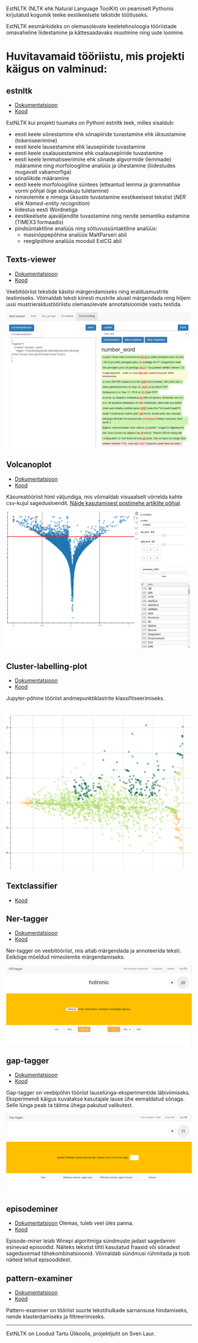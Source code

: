 
EstNLTK (NLTK ehk Natural Language ToolKit) on peamiselt Pythonis kirjutatud kogumik teeke eestikeelsete tekstide töötluseks.

EstNLTK eesmärkideks on olemasolevate keeletehnoloogia tööriistade omavaheline liidestamine ja kättesaadavaks muutmine ning uute loomine.


# Huvitavamaid tööriistu, mis projekti käigus on valminud:
 
## estnltk

* [Dokumentatsioon](http://estnltk.github.io/estnltk)
* [Kood](http://github.com/estnltk/estnltk)

EstNLTK kui projekti tuumaks on Pythoni estnltk teek, milles sisaldub:

* eesti keele sõnestamine ehk sõnapiiride tuvastamine ehk üksustamine (tokeniseerimine)
* eesti keele lausestamine ehk lausepiiride tuvastamine
* eesti keele osalausestamine ehk osalausepiiride tuvastamine
* eesti keele lemmatiseerimine ehk sõnade algvormide (lemmade) määramine ning morfoloogiline analüüs ja ühestamine (liidestudes mugavalt vabamorfiga)
* sõnaliikide määramine
* eesti keele morfoloogiline süntees (etteantud lemma ja grammatilise vormi põhjal õige sõnakuju tuletamine)
* nimeolemite e nimega üksuste tuvastamine eestikeelsest tekstist (*NER* ehk *Named-entity recognition*)
* liidestus eesti Wordnetiga
* eestikeelsete ajaväljendite tuvastamine ning nende semantika esitamine (TIMEX3 formaadis)
* pindsüntaktiline analüüs ning sõltuvussüntaktiline analüüs:
	* masinõppepõhine analüüs MaltParseri abil
	* reeglipõhine analüüs mooduli EstCG abil

## Texts-viewer

* [Dokumentatsioon](https://github.com/estnltk/texts-viewer/blob/master/README.md)
* [Kood](https://github.com/estnltk/texts-viewer)

Veebitööriist tekstide käsitsi märgendamiseks ning eraldusmustrite testimiseks. 
Võimaldab teksti kiiresti mustrite alusel märgendada ning hiljem uusi mustrieraldustööriistu olemasolevate annotatsioonide vastu testida.

<img src="static/texts-viewer.png">

## Volcanoplot

* [Dokumentatsioon](https://github.com/estnltk/volcanoplot/blob/master/README.md)
* [Kood](https://github.com/estnltk/volcanoplot)

Käsureatööriist html väljundiga, mis võimaldab visuaalselt võrrelda kahte csv-kujul sagedusloendit. [Näide kasutamisest postimehe artiklite põhjal](https://github.com/estnltk/volcanoplot/blob/master/docs/postimees_tutorial.ipynb).

<img src="static/volcanoplot.png">



## Cluster-labelling-plot

* [Dokumentatsioon](https://github.com/estnltk/cluster-labelling-plot/blob/master/README.md)
* [Kood](https://github.com/estnltk/cluster-labelling-plot)

Jupyter-põhine tööriist andmepunktiklastrite klassifitseerimiseks.

<img src="static/cluster-labelling-plot.png">


## Textclassifier

* [Kood](https://github.com/estnltk/textclassifier)

## Ner-tagger

* [Dokumentatsioon](https://github.com/estnltk/ner-tagger/blob/master/README.md)
* [Kood](https://github.com/estnltk/ner-tagger)

Ner-tagger on veebitööriist, mis aitab märgendada ja annoteerida teksti. Eelkõige mõeldud nimeolemite märgendamiseks.

<img src="static/ner-tagger.png">

## gap-tagger

* [Dokumentatsioon](https://github.com/estnltk/gap-tagger/tree/master/docs)
* [Kood](https://github.com/estnltk/gap-tagger)

Gap-tagger on veebipõhin tööriist lauselünga-eksperimentide läbiviimiseks. Eksperimendi käigus kuvatakse kasutajale lause ühe eemaldatud sõnaga. Selle lünga peab ta täitma ühega pakutud valikutest.

<img src="static/gap-tagger.png">

## episodeminer

* [Dokumentatsioon](https://estnltk.github.io/episode-miner) Olemas, tuleb veel üles panna.
* [Kood](https://github.com/estnltk/episode-miner)


Episode-miner leiab Winepi algoritmiga sündmuste jadast sagedamini esinevad episoodid. Näiteks tekstist tihti kasutatud fraasid või sõnadest sagedasemad tähekombinatsioonid. Võimaldab sündmusi rühmitada ja toob näiteid leitud episoodidest.

## pattern-examiner

* [Dokumentatsioon](https://github.com/estnltk/pattern-examiner/blob/master/README.md)
* [Kood](https://github.com/estnltk/pattern-examiner)

Pattern-examiner on tööriist suurte tekstihulkade sarnansuse hindamiseks, nende klasterdamiseks ja filtreerimiseks.

--------- 

EstNLTK on Loodud Tartu Ülikoolis, projektijuht on Sven Laur.
